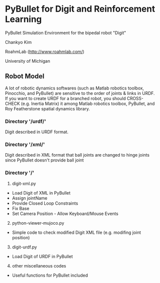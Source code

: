 # PyBullet for Digit and Reinforcement Learning

PyBullet Simulation Environment for the bipedal robot "Digit"

Chankyo Kim

RoahmLab (http://www.roahmlab.com/)

University of Michigan



## Robot Model
A lot of robotic dynamics softwares (such as Matlab robotics toolbox, Pinocchio, and PyBullet) are sensitive to the order of joints & links in URDF. If you want to create URDF for a branched robot, you should CROSS-CHECK (e.g. Inertia Matrix) it among Matlab robotics toolbox, PyBullet, and Roy Featherstone spatial dynamics library.

### Directory '/urdf/'
Digit described in URDF format.

### Directory '/xml/'
Digit described in XML format that ball joints are changed to hinge joints since PyBullet doesn't provide ball joint

### Directory '/'
1. digit-xml.py

* Load Digit of XML in PyBullet
* Assign jointName
* Provide Closed Loop Constraints
* Fix Base
* Set Camera Position - Allow Keyboard/Mouse Events

2. python-viewer-mujoco.py

* Simple code to check modified Digit XML file (e.g. modifing joint position)

3. digit-urdf.py

* Load Digit of URDF in PyBullet
  
4. other miscellaneous codes

* Useful functions for PyBullet included
